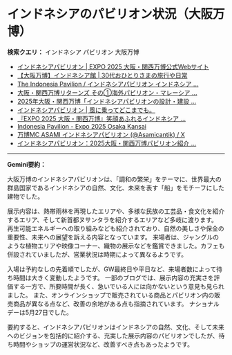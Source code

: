 # インドネシアのパビリオン状況（大阪万博）

**検索クエリ：** インドネシア パビリオン 大阪万博

- [インドネシアパビリオン | EXPO 2025 大阪・関西万博公式Webサイト](https://www.expo2025.or.jp/official-participant/indonesia/)
- [【大阪万博】インドネシア館 | 30代おひとりさまの旅行や日常](https://ameblo.jp/yrk0327/entry-12902904410.html)
- [The Indonesia Pavilion / インドネシアパビリオン インドネシア ...](https://www.instagram.com/p/C6s6GRiu_ZW/)
- [大阪・関西万博リターンズ その①海外パビリオン・マレーシア ...](https://ameblo.jp/mamehana0705/entry-12897501153.html)
- [2025年大阪・関西万博「インドネシアパビリオンの設計・建設 ...](https://www.fujiya-net.co.jp/news/20240501)
- [インドネシアパビリオン | 風に乗ってどこまでも。](https://ameblo.jp/laven1015/entry-12907034731.html)
- [『EXPO 2025 大阪・関西万博』笑顔あふれるインドネシア ...](https://note.com/yamada_tourist/n/n27bea8822b97)
- [Indonesia Pavilion - Expo 2025 Osaka Kansai](https://expo2025indonesia.id/)
- [万博MC ASAMI インドネシアパビリオン (@Asamicantik) / X](https://x.com/asamicantik)
- [インドネシアパビリオン：2025大阪・関西万博パビリオン紹介 ...](https://www.nippon.com/ja/guide-to-japan/expo2025021/)


---

**Gemini要約：**

大阪万博のインドネシアパビリオンは、「調和の繁栄」をテーマに、世界最大の群島国家であるインドネシアの自然、文化、未来を表す「船」をモチーフにした建物でした。

展示内容は、熱帯雨林を再現したエリアや、多様な民族の工芸品・食文化を紹介するエリア、そして新首都ヌサンタラを紹介するエリアなど多岐に渡ります。  再生可能エネルギーへの取り組みなども紹介されており、自然の美しさや保全の重要性、未来への展望を訴える内容となっています。  来場者は、ジャングルのような植物エリアや映像コーナー、織物の展示などを鑑賞できました。カフェも併設されていましたが、営業状況は時期によって異なるようです。

入場は予約なしの先着順でしたが、GW最終日や平日など、来場者数によって待ち時間は大きく変動したようです。  一部のブログでは、展示内容の充実さを評価する一方で、所要時間が長く、急いでいる人には向かないという意見も見られました。  また、オンラインショップで販売されている商品とパビリオン内の販売商品が異なる点など、改善の余地がある点も指摘されています。 ナショナルデーは5月27日でした。


要約すると、インドネシアパビリオンはインドネシアの自然、文化、そして未来へのビジョンを包括的に紹介する、充実した展示内容のパビリオンでしたが、待ち時間やショップの運営状況など、改善すべき点もあったようです。

